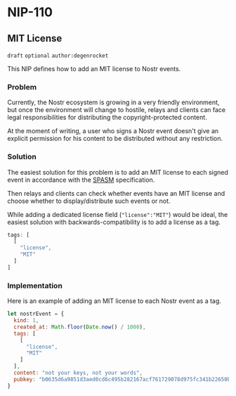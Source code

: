 NIP-110
=======

MIT License
-----------

`draft` `optional` `author:degenrocket`

This NIP defines how to add an MIT license to Nostr events.

### Problem

Currently, the Nostr ecosystem is growing in a very friendly environment, but once the environment will change to hostile, relays and clients can face legal responsibilities for distributing the copyright-protected content.

At the moment of writing, a user who signs a Nostr event doesn't give an explicit permission for his content to be distributed without any restriction.

### Solution

The easiest solution for this problem is to add an MIT license to each signed event in accordance with the [SPASM](https://github.com/degenrocket/spasm) specification.

Then relays and clients can check whether events have an MIT license and choose whether to display/distribute such events or not.

While adding a dedicated license field (`"license":"MIT"`) would be ideal, the easiest solution with backwards-compatibility is to add a license as a tag.

```js
tags: [
  [
    "license",
    "MIT"
  ]
]
```

### Implementation

Here is an example of adding an MIT license to each Nostr event as a tag.

```js
let nostrEvent = {
  kind: 1,
  created_at: Math.floor(Date.now() / 1000),
  tags: [
    [
      "license",
      "MIT"
    ]
  ],
  content: "not your keys, not your words",
  pubkey: "b0635d6a9851d3aed0cd6c495b282167acf761729078d975fc341b22650b07b9",
}
```
